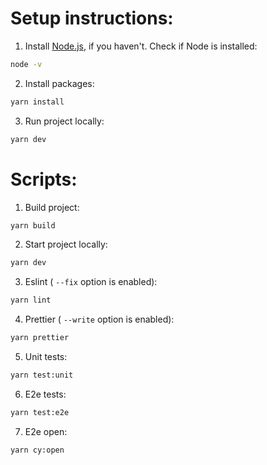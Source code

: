 # Setup instructions:

1. Install [Node.js](https://nodejs.org/), if you haven't. Check if Node is installed:

```sh
node -v
```

2. Install packages:

```sh
yarn install
```

3. Run project locally:

```sh
yarn dev
```

# Scripts:

1. Build project:

```sh
yarn build
```

2. Start project locally:

```sh
yarn dev
```

3. Eslint ( <code>--fix</code> option is enabled):

```sh
yarn lint
```

4. Prettier ( <code>--write</code> option is enabled):

```sh
yarn prettier
```

5. Unit tests:

```sh
yarn test:unit
```

6. E2e tests:

```sh
yarn test:e2e
```

7. E2e open:

```sh
yarn cy:open
```
